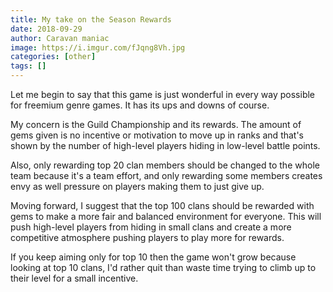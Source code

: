 ```yaml
---
title: My take on the Season Rewards
date: 2018-09-29
author: Caravan maniac
image: https://i.imgur.com/fJqng8Vh.jpg
categories: [other]
tags: []
---
```


Let me begin to say that this game is just wonderful in every way possible for freemium genre games. It has its ups and downs of course.

My concern is the Guild Championship and its rewards. The amount of gems given is no incentive or motivation to move up in ranks and that's shown by the number of high-level players hiding in low-level battle points.

Also, only rewarding top 20 clan members should be changed to the whole team because it's a team effort, and only rewarding some members creates envy as well pressure on players making them to just give up.

Moving forward, I suggest that the top 100 clans should be rewarded with gems to make a more fair and balanced environment for everyone. This will push high-level players from hiding in small clans and create a more competitive atmosphere pushing players to play more for rewards.

If you keep aiming only for top 10 then the game won't grow because looking at top 10 clans, I'd rather quit than waste time trying to climb up to their level for a small incentive.
